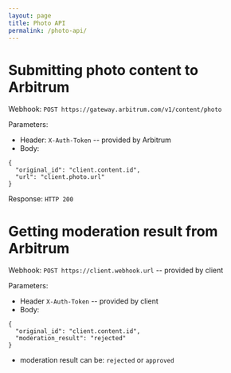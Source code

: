 ```yaml
---
layout: page
title: Photo API
permalink: /photo-api/
---
```


# Submitting photo content to Arbitrum

Webhook: ```POST https://gateway.arbitrum.com/v1/content/photo```

Parameters:
* Header: `X-Auth-Token` -- provided by Arbitrum	
* Body:
```
{
  "original_id": "client.content.id",
  "url": "client.photo.url"
}
```

Response: ```HTTP 200```

# Getting moderation result from Arbitrum

Webhook: ```POST https://client.webhook.url``` -- provided by client

Parameters:
* Header `X-Auth-Token` -- provided by client
* Body:
```
{
  "original_id": "client.content.id",
  "moderation_result": "rejected"
}
```
* moderation result can be: `rejected` or `approved`
